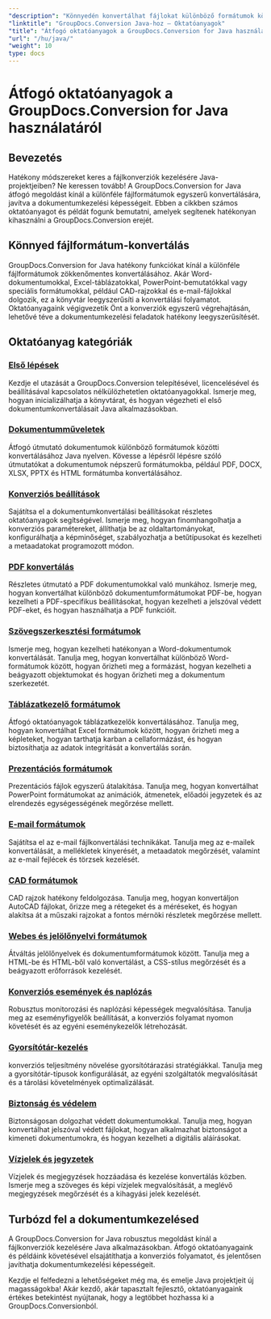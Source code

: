 ```yaml
---
"description": "Könnyedén konvertálhat fájlokat különböző formátumok között a GroupDocs.Conversion for Java segítségével. Egyszerűsítheti a dokumentumkezelést testreszabható beállításokkal."
"linktitle": "GroupDocs.Conversion Java-hoz – Oktatóanyagok"
"title": "Átfogó oktatóanyagok a GroupDocs.Conversion for Java használatáról"
"url": "/hu/java/"
"weight": 10
type: docs
---
```

# Átfogó oktatóanyagok a GroupDocs.Conversion for Java használatáról

## Bevezetés

Hatékony módszereket keres a fájlkonverziók kezelésére Java-projektjeiben? Ne keressen tovább! A GroupDocs.Conversion for Java átfogó megoldást kínál a különféle fájlformátumok egyszerű konvertálására, javítva a dokumentumkezelési képességeit. Ebben a cikkben számos oktatóanyagot és példát fogunk bemutatni, amelyek segítenek hatékonyan kihasználni a GroupDocs.Conversion erejét.

## Könnyed fájlformátum-konvertálás

GroupDocs.Conversion for Java hatékony funkciókat kínál a különféle fájlformátumok zökkenőmentes konvertálásához. Akár Word-dokumentumokkal, Excel-táblázatokkal, PowerPoint-bemutatókkal vagy speciális formátumokkal, például CAD-rajzokkal és e-mail-fájlokkal dolgozik, ez a könyvtár leegyszerűsíti a konvertálási folyamatot. Oktatóanyagaink végigvezetik Önt a konverziók egyszerű végrehajtásán, lehetővé téve a dokumentumkezelési feladatok hatékony leegyszerűsítését.

## Oktatóanyag kategóriák

### [Első lépések](./getting-started/)
Kezdje el utazását a GroupDocs.Conversion telepítésével, licencelésével és beállításával kapcsolatos nélkülözhetetlen oktatóanyagokkal. Ismerje meg, hogyan inicializálhatja a könyvtárat, és hogyan végezheti el első dokumentumkonvertálásait Java alkalmazásokban.

### [Dokumentumműveletek](./document-operations/)
Átfogó útmutató dokumentumok különböző formátumok közötti konvertálásához Java nyelven. Kövesse a lépésről lépésre szóló útmutatókat a dokumentumok népszerű formátumokba, például PDF, DOCX, XLSX, PPTX és HTML formátumba konvertálásához.

### [Konverziós beállítások](./conversion-options/)
Sajátítsa el a dokumentumkonvertálási beállításokat részletes oktatóanyagok segítségével. Ismerje meg, hogyan finomhangolhatja a konverziós paramétereket, állíthatja be az oldaltartományokat, konfigurálhatja a képminőséget, szabályozhatja a betűtípusokat és kezelheti a metaadatokat programozott módon.

### [PDF konvertálás](./pdf-conversion/)
Részletes útmutató a PDF dokumentumokkal való munkához. Ismerje meg, hogyan konvertálhat különböző dokumentumformátumokat PDF-be, hogyan kezelheti a PDF-specifikus beállításokat, hogyan kezelheti a jelszóval védett PDF-eket, és hogyan használhatja a PDF funkcióit.

### [Szövegszerkesztési formátumok](./word-processing-formats/)
Ismerje meg, hogyan kezelheti hatékonyan a Word-dokumentumok konvertálását. Tanulja meg, hogyan konvertálhat különböző Word-formátumok között, hogyan őrizheti meg a formázást, hogyan kezelheti a beágyazott objektumokat és hogyan őrizheti meg a dokumentum szerkezetét.

### [Táblázatkezelő formátumok](./spreadsheet-formats/)
Átfogó oktatóanyagok táblázatkezelők konvertálásához. Tanulja meg, hogyan konvertálhat Excel formátumok között, hogyan őrizheti meg a képleteket, hogyan tarthatja karban a cellaformázást, és hogyan biztosíthatja az adatok integritását a konvertálás során.

### [Prezentációs formátumok](./presentation-formats/)
Prezentációs fájlok egyszerű átalakítása. Tanulja meg, hogyan konvertálhat PowerPoint formátumokat az animációk, átmenetek, előadói jegyzetek és az elrendezés egységességének megőrzése mellett.

### [E-mail formátumok](./email-formats/)
Sajátítsa el az e-mail fájlkonvertálási technikákat. Tanulja meg az e-mailek konvertálását, a mellékletek kinyerését, a metaadatok megőrzését, valamint az e-mail fejlécek és törzsek kezelését.

### [CAD formátumok](./cad-formats/)
CAD rajzok hatékony feldolgozása. Tanulja meg, hogyan konvertáljon AutoCAD fájlokat, őrizze meg a rétegeket és a méréseket, és hogyan alakítsa át a műszaki rajzokat a fontos mérnöki részletek megőrzése mellett.

### [Webes és jelölőnyelvi formátumok](./web-markup-formats/)
Átváltás jelölőnyelvek és dokumentumformátumok között. Tanulja meg a HTML-be és HTML-ből való konvertálást, a CSS-stílus megőrzését és a beágyazott erőforrások kezelését.

### [Konverziós események és naplózás](./conversion-events-logging/)
Robusztus monitorozási és naplózási képességek megvalósítása. Tanulja meg az eseményfigyelők beállítását, a konverziós folyamat nyomon követését és az egyéni eseménykezelők létrehozását.

### [Gyorsítótár-kezelés](./cache-management/)
konverziós teljesítmény növelése gyorsítótárazási stratégiákkal. Tanulja meg a gyorsítótár-típusok konfigurálását, az egyéni szolgáltatók megvalósítását és a tárolási követelmények optimalizálását.

### [Biztonság és védelem](./security-protection/)
Biztonságosan dolgozhat védett dokumentumokkal. Tanulja meg, hogyan konvertálhat jelszóval védett fájlokat, hogyan alkalmazhat biztonságot a kimeneti dokumentumokra, és hogyan kezelheti a digitális aláírásokat.

### [Vízjelek és jegyzetek](./watermarks-annotations/)
Vízjelek és megjegyzések hozzáadása és kezelése konvertálás közben. Ismerje meg a szöveges és képi vízjelek megvalósítását, a meglévő megjegyzések megőrzését és a kihagyási jelek kezelését.

## Turbózd fel a dokumentumkezelésed

A GroupDocs.Conversion for Java robusztus megoldást kínál a fájlkonverziók kezelésére Java alkalmazásokban. Átfogó oktatóanyagaink és példáink követésével elsajátíthatja a konverziós folyamatot, és jelentősen javíthatja dokumentumkezelési képességeit.

Kezdje el felfedezni a lehetőségeket még ma, és emelje Java projektjeit új magasságokba! Akár kezdő, akár tapasztalt fejlesztő, oktatóanyagaink értékes betekintést nyújtanak, hogy a legtöbbet hozhassa ki a GroupDocs.Conversionból.